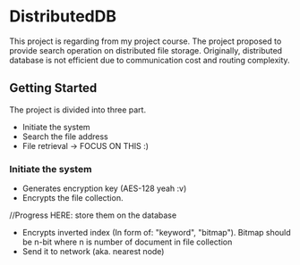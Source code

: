 # DistributedDB
This project is regarding from my project course. The project proposed to provide search operation on distributed file storage.
Originally, distributed database is not efficient due to communication cost and routing complexity. 

## Getting Started
The project is divided into three part.
* Initiate the system
* Search the file address
* File retrieval -> FOCUS ON THIS :)

### Initiate the system 
* Generates encryption key (AES-128 yeah :v)
* Encrypts the file collection.

//Progress HERE: store them on the database

* Encrypts inverted index (In form of: "keyword", "bitmap"). Bitmap should be n-bit where n is number of document in file collection
* Send it to network (aka. nearest node)
